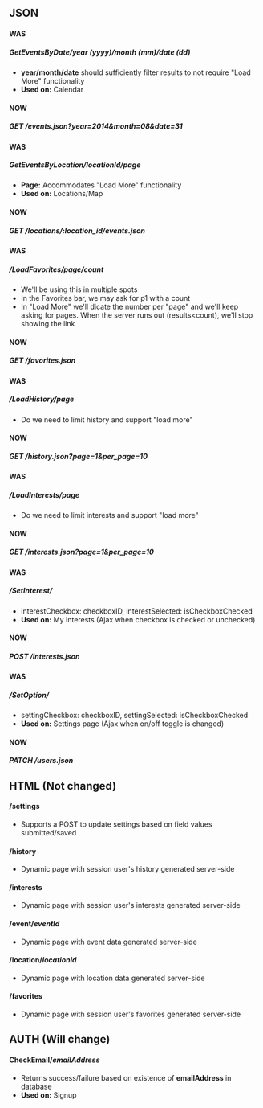 ## JSON
#### WAS 
##### GetEventsByDate/*year (yyyy)*/*month (mm)*/*date (dd)*
* **year/month/date** should sufficiently filter results to not require "Load More" functionality
* **Used on:** Calendar

#### NOW 
##### GET /events.json?year=2014&month=08&date=31

#### WAS 
##### GetEventsByLocation/*locationId*/*page*
* **Page:** Accommodates "Load More" functionality
* **Used on:** Locations/Map

#### NOW 
##### GET /locations/:location_id/events.json

#### WAS 
##### /LoadFavorites/*page*/*count*
* We'll be using this in multiple spots
* In the Favorites bar, we may ask for p1 with a count
* In "Load More" we'll dicate the number per "page" and we'll keep asking for pages. When the server runs out (results<count), we'll stop showing the link

#### NOW 
##### GET /favorites.json

#### WAS 
##### /LoadHistory/*page*
* Do we need to limit history and support "load more"

#### NOW 
##### GET /history.json?page=1&per_page=10

#### WAS 
##### /LoadInterests/*page*
* Do we need to limit interests and support "load more"

#### NOW 
##### GET /interests.json?page=1&per_page=10

#### WAS 
##### /SetInterest/
* interestCheckbox: checkboxID,
  interestSelected: isCheckboxChecked
* **Used on:** My Interests (Ajax when checkbox is checked or unchecked)

#### NOW 
##### POST /interests.json

#### WAS 
##### /SetOption/
* settingCheckbox: checkboxID,
  settingSelected: isCheckboxChecked
* **Used on:** Settings page (Ajax when on/off toggle is changed)

#### NOW 
##### PATCH /users.json

## HTML (Not changed)
#### /settings
* Supports a POST to update settings based on field values submitted/saved

#### /history
* Dynamic page with session user's history generated server-side

#### /interests
* Dynamic page with session user's interests generated server-side

#### /event/*eventId*
* Dynamic page with event data generated server-side

#### /location/*locationId*
* Dynamic page with location data generated server-side

#### /favorites
* Dynamic page with session user's favorites generated server-side

## AUTH (Will change)
#### CheckEmail/*emailAddress*
* Returns success/failure based on existence of **emailAddress** in database
* **Used on:** Signup
